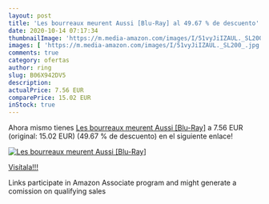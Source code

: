 ```yaml
---
layout: post
title: 'Les bourreaux meurent Aussi [Blu-Ray] al 49.67 % de descuento'
date: 2020-10-14 07:17:34
thumbnailImage: 'https://m.media-amazon.com/images/I/51vyJiIZAUL._SL200_.jpg'
images: [ 'https://m.media-amazon.com/images/I/51vyJiIZAUL._SL200_.jpg' ]
comments: true
category: ofertas
author: ring
slug: B06X942DV5
description:
actualPrice: 7.56 EUR
comparePrice: 15.02 EUR
inStock: true
---
```


Ahora mismo tienes [Les bourreaux meurent Aussi [Blu-Ray]](https://www.amazon.fr/dp/B06X942DV5/?tag=tolees0d-21) a 7.56 EUR (original: 15.02 EUR) (49.67 %  de descuento) en el siguiente enlace!

[![Les bourreaux meurent Aussi [Blu-Ray]](https://m.media-amazon.com/images/I/51vyJiIZAUL._SL200_.jpg)](https://www.amazon.fr/dp/B06X942DV5/?tag=tolees0d-21)

[Visítala!!!](https://www.amazon.fr/dp/B06X942DV5/?tag=tolees0d-21)

Links participate in Amazon Associate program and might generate a comission on qualifying sales
